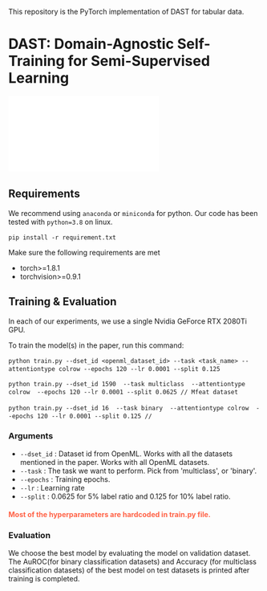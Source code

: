 This repository is the  PyTorch implementation of DAST for tabular data.

# DAST: Domain-Agnostic Self-Training for Semi-Supervised Learning


![Framework](img/Framework.pdf)



## Requirements

We recommend using `anaconda` or `miniconda` for python. Our code has been tested with `python=3.8` on linux.

```
pip install -r requirement.txt
```

Make sure the following requirements are met

* torch>=1.8.1
* torchvision>=0.9.1


## Training & Evaluation

In each of our experiments, we use a single Nvidia GeForce RTX 2080Ti GPU.


To train the model(s) in the paper, run this command:

```
python train.py --dset_id <openml_dataset_id> --task <task_name> --attentiontype colrow --epochs 120 --lr 0.0001 --split 0.125
```

```
python train.py --dset_id 1590  --task multiclass  --attentiontype colrow  --epochs 120 --lr 0.0001 --split 0.0625 // Mfeat dataset

python train.py --dset_id 16  --task binary  --attentiontype colrow  --epochs 120 --lr 0.0001 --split 0.125 // 
```

### Arguments
* `--dset_id` : Dataset id from OpenML. Works with all the datasets mentioned in the paper. Works with all OpenML datasets.
* `--task` : The task we want to perform. Pick from 'multiclass', or 'binary'.
* `--epochs` : Training epochs.
* `--lr` : Learning rate
* `--split` : 0.0625 for 5% label ratio and 0.125 for 10% label ratio.

#### <span style="color:Tomato">Most of the hyperparameters are hardcoded in train.py file.</span>

### Evaluation

We choose the best model by evaluating the model on validation dataset. The AuROC(for binary classification datasets) and  Accuracy (for multiclass classification datasets) of the best model on test datasets is printed after training is completed.




